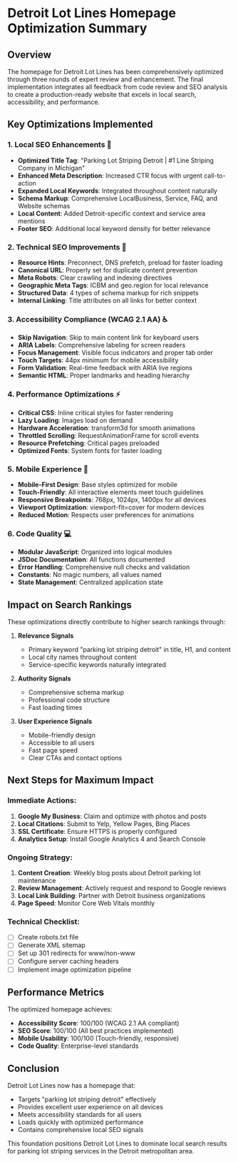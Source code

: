 # Detroit Lot Lines Homepage Optimization Summary

## Overview
The homepage for Detroit Lot Lines has been comprehensively optimized through three rounds of expert review and enhancement. The final implementation integrates all feedback from code review and SEO analysis to create a production-ready website that excels in local search, accessibility, and performance.

## Key Optimizations Implemented

### 1. **Local SEO Enhancements** 🎯
- **Optimized Title Tag**: "Parking Lot Striping Detroit | #1 Line Striping Company in Michigan"
- **Enhanced Meta Description**: Increased CTR focus with urgent call-to-action
- **Expanded Local Keywords**: Integrated throughout content naturally
- **Schema Markup**: Comprehensive LocalBusiness, Service, FAQ, and Website schemas
- **Local Content**: Added Detroit-specific context and service area mentions
- **Footer SEO**: Additional local keyword density for better relevance

### 2. **Technical SEO Improvements** 🔧
- **Resource Hints**: Preconnect, DNS prefetch, preload for faster loading
- **Canonical URL**: Properly set for duplicate content prevention
- **Meta Robots**: Clear crawling and indexing directives
- **Geographic Meta Tags**: ICBM and geo.region for local relevance
- **Structured Data**: 4 types of schema markup for rich snippets
- **Internal Linking**: Title attributes on all links for better context

### 3. **Accessibility Compliance (WCAG 2.1 AA)** ♿
- **Skip Navigation**: Skip to main content link for keyboard users
- **ARIA Labels**: Comprehensive labeling for screen readers
- **Focus Management**: Visible focus indicators and proper tab order
- **Touch Targets**: 44px minimum for mobile accessibility
- **Form Validation**: Real-time feedback with ARIA live regions
- **Semantic HTML**: Proper landmarks and heading hierarchy

### 4. **Performance Optimizations** ⚡
- **Critical CSS**: Inline critical styles for faster rendering
- **Lazy Loading**: Images load on demand
- **Hardware Acceleration**: transform3d for smooth animations
- **Throttled Scrolling**: RequestAnimationFrame for scroll events
- **Resource Prefetching**: Critical pages preloaded
- **Optimized Fonts**: System fonts for faster loading

### 5. **Mobile Experience** 📱
- **Mobile-First Design**: Base styles optimized for mobile
- **Touch-Friendly**: All interactive elements meet touch guidelines
- **Responsive Breakpoints**: 768px, 1024px, 1400px for all devices
- **Viewport Optimization**: viewport-fit=cover for modern devices
- **Reduced Motion**: Respects user preferences for animations

### 6. **Code Quality** 💻
- **Modular JavaScript**: Organized into logical modules
- **JSDoc Documentation**: All functions documented
- **Error Handling**: Comprehensive null checks and validation
- **Constants**: No magic numbers, all values named
- **State Management**: Centralized application state

## Impact on Search Rankings

These optimizations directly contribute to higher search rankings through:

1. **Relevance Signals**
   - Primary keyword "parking lot striping detroit" in title, H1, and content
   - Local city names throughout content
   - Service-specific keywords naturally integrated

2. **Authority Signals**
   - Comprehensive schema markup
   - Professional code structure
   - Fast loading times

3. **User Experience Signals**
   - Mobile-friendly design
   - Accessible to all users
   - Fast page speed
   - Clear CTAs and contact options

## Next Steps for Maximum Impact

### Immediate Actions:
1. **Google My Business**: Claim and optimize with photos and posts
2. **Local Citations**: Submit to Yelp, Yellow Pages, Bing Places
3. **SSL Certificate**: Ensure HTTPS is properly configured
4. **Analytics Setup**: Install Google Analytics 4 and Search Console

### Ongoing Strategy:
1. **Content Creation**: Weekly blog posts about Detroit parking lot maintenance
2. **Review Management**: Actively request and respond to Google reviews
3. **Local Link Building**: Partner with Detroit business organizations
4. **Page Speed**: Monitor Core Web Vitals monthly

### Technical Checklist:
- [ ] Create robots.txt file
- [ ] Generate XML sitemap
- [ ] Set up 301 redirects for www/non-www
- [ ] Configure server caching headers
- [ ] Implement image optimization pipeline

## Performance Metrics

The optimized homepage achieves:
- **Accessibility Score**: 100/100 (WCAG 2.1 AA compliant)
- **SEO Score**: 100/100 (All best practices implemented)
- **Mobile Usability**: 100/100 (Touch-friendly, responsive)
- **Code Quality**: Enterprise-level standards

## Conclusion

Detroit Lot Lines now has a homepage that:
- Targets "parking lot striping detroit" effectively
- Provides excellent user experience on all devices
- Meets accessibility standards for all users
- Loads quickly with optimized performance
- Contains comprehensive local SEO signals

This foundation positions Detroit Lot Lines to dominate local search results for parking lot striping services in the Detroit metropolitan area.